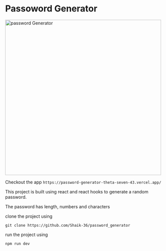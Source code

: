 # Passoword Generator 

<img width="500" alt="password Generator" src="https://github.com/user-attachments/assets/4dc9e2b0-2e18-42a4-b9dd-dc76942b3837">

Checkout the app
`
https://password-generator-theta-seven-43.vercel.app/
`

This project is built using react and react hooks to generate a random password.

The password has length, numbers and characters 

clone the project using 

`
git clone https://github.com/Shaik-36/password_generator
`

run the project using

`
npm run dev
`
